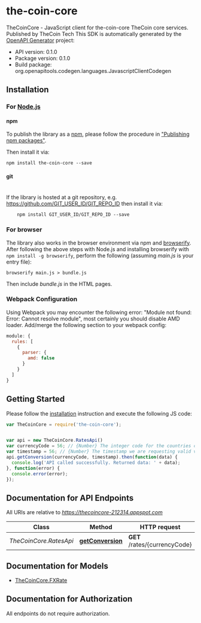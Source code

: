 # the-coin-core

TheCoinCore - JavaScript client for the-coin-core
TheCoin core services.  Published by TheCoin Tech
This SDK is automatically generated by the [OpenAPI Generator](https://openapi-generator.tech) project:

- API version: 0.1.0
- Package version: 0.1.0
- Build package: org.openapitools.codegen.languages.JavascriptClientCodegen

## Installation

### For [Node.js](https://nodejs.org/)

#### npm

To publish the library as a [npm](https://www.npmjs.com/),
please follow the procedure in ["Publishing npm packages"](https://docs.npmjs.com/getting-started/publishing-npm-packages).

Then install it via:

```shell
npm install the-coin-core --save
```

#### git
#
If the library is hosted at a git repository, e.g.
https://github.com/GIT_USER_ID/GIT_REPO_ID
then install it via:

```shell
    npm install GIT_USER_ID/GIT_REPO_ID --save
```

### For browser

The library also works in the browser environment via npm and [browserify](http://browserify.org/). After following
the above steps with Node.js and installing browserify with `npm install -g browserify`,
perform the following (assuming *main.js* is your entry file):

```shell
browserify main.js > bundle.js
```

Then include *bundle.js* in the HTML pages.

### Webpack Configuration

Using Webpack you may encounter the following error: "Module not found: Error:
Cannot resolve module", most certainly you should disable AMD loader. Add/merge
the following section to your webpack config:

```javascript
module: {
  rules: [
    {
      parser: {
        amd: false
      }
    }
  ]
}
```

## Getting Started

Please follow the [installation](#installation) instruction and execute the following JS code:

```javascript
var TheCoinCore = require('the-coin-core');


var api = new TheCoinCore.RatesApi()
var currencyCode = 56; // {Number} The integer code for the countries currency
var timestamp = 56; // {Number} The timestamp we are requesting valid values for
api.getConversion(currencyCode, timestamp).then(function(data) {
  console.log('API called successfully. Returned data: ' + data);
}, function(error) {
  console.error(error);
});


```

## Documentation for API Endpoints

All URIs are relative to *https://thecoincore-212314.appspot.com*

Class | Method | HTTP request | Description
------------ | ------------- | ------------- | -------------
*TheCoinCore.RatesApi* | [**getConversion**](docs/RatesApi.md#getConversion) | **GET** /rates/{currencyCode} | Exchange Rate


## Documentation for Models

 - [TheCoinCore.FXRate](docs/FXRate.md)


## Documentation for Authorization

 All endpoints do not require authorization.


